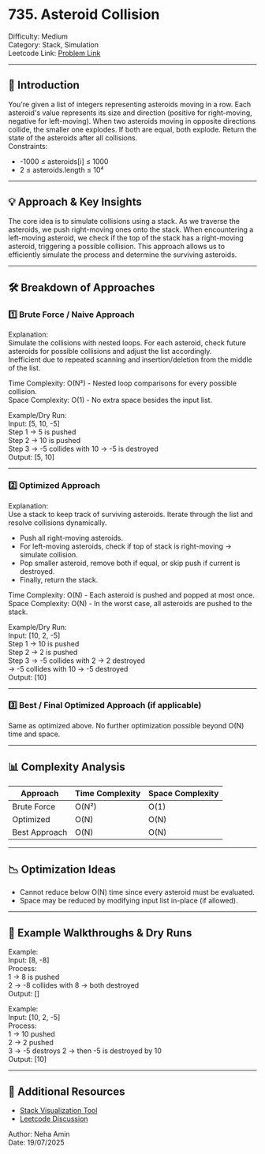 # 735. Asteroid Collision 
Difficulty: Medium  
Category: Stack, Simulation  
Leetcode Link: [Problem Link](https://leetcode.com/problems/asteroid-collision/)

---

## 📝 Introduction
You're given a list of integers representing asteroids moving in a row. Each asteroid's value represents its size and direction (positive for right-moving, negative for left-moving). When two asteroids moving in opposite directions collide, the smaller one explodes. If both are equal, both explode. Return the state of the asteroids after all collisions.  
Constraints:
- -1000 ≤ asteroids[i] ≤ 1000  
- 2 ≤ asteroids.length ≤ 10⁴  

---

## 💡 Approach & Key Insights

The core idea is to simulate collisions using a stack. As we traverse the asteroids, we push right-moving ones onto the stack. When encountering a left-moving asteroid, we check if the top of the stack has a right-moving asteroid, triggering a possible collision. This approach allows us to efficiently simulate the process and determine the surviving asteroids.

---

## 🛠️ Breakdown of Approaches

### 1️⃣ Brute Force / Naive Approach

Explanation:  
Simulate the collisions with nested loops. For each asteroid, check future asteroids for possible collisions and adjust the list accordingly.  
Inefficient due to repeated scanning and insertion/deletion from the middle of the list.

Time Complexity: O(N²) - Nested loop comparisons for every possible collision.  
Space Complexity: O(1) - No extra space besides the input list.

Example/Dry Run:  
Input: [5, 10, -5]  
Step 1 → 5 is pushed  
Step 2 → 10 is pushed  
Step 3 → -5 collides with 10 → -5 is destroyed  
Output: [5, 10]

---

### 2️⃣ Optimized Approach

Explanation:  
Use a stack to keep track of surviving asteroids. Iterate through the list and resolve collisions dynamically.  
- Push all right-moving asteroids.
- For left-moving asteroids, check if top of stack is right-moving → simulate collision.
- Pop smaller asteroid, remove both if equal, or skip push if current is destroyed.
- Finally, return the stack.

Time Complexity: O(N) - Each asteroid is pushed and popped at most once.  
Space Complexity: O(N) - In the worst case, all asteroids are pushed to the stack.

Example/Dry Run:  
Input: [10, 2, -5]  
Step 1 → 10 is pushed  
Step 2 → 2 is pushed  
Step 3 → -5 collides with 2 → 2 destroyed  
         → -5 collides with 10 → -5 destroyed  
Output: [10]

---

### 3️⃣ Best / Final Optimized Approach (if applicable)

Same as optimized above. No further optimization possible beyond O(N) time and space.

---

## 📊 Complexity Analysis

| Approach       | Time Complexity | Space Complexity |
|----------------|------------------|------------------|
| Brute Force    | O(N²)            | O(1)             |
| Optimized      | O(N)             | O(N)             |
| Best Approach  | O(N)             | O(N)             |

---

## 📉 Optimization Ideas

- Cannot reduce below O(N) time since every asteroid must be evaluated.
- Space may be reduced by modifying input list in-place (if allowed).

---

## 📌 Example Walkthroughs & Dry Runs

Example:  
Input: [8, -8]  
Process:  
1 → 8 is pushed  
2 → -8 collides with 8 → both destroyed  
Output: []

Example:  
Input: [10, 2, -5]  
Process:  
1 → 10 pushed  
2 → 2 pushed  
3 → -5 destroys 2 → then -5 is destroyed by 10  
Output: [10]

---

## 🔗 Additional Resources
 
- [Stack Visualization Tool](https://visualgo.net/en/list)  
- [Leetcode Discussion](https://leetcode.com/problems/asteroid-collision/discuss)

Author: Neha Amin  
Date: 19/07/2025
